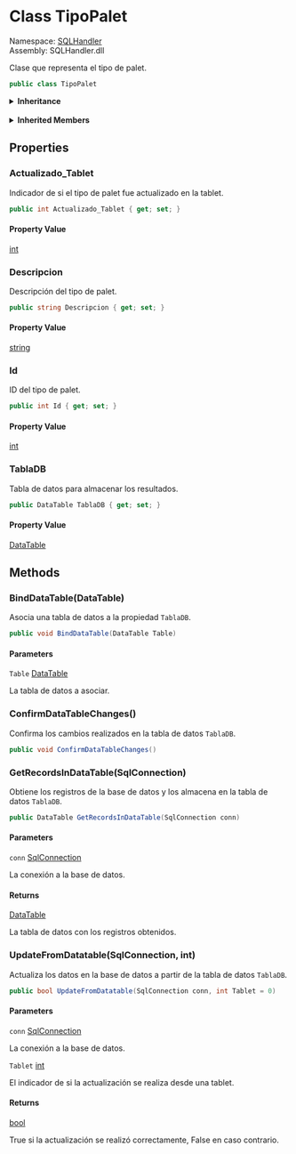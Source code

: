 # <a id="SQLHandler_TipoPalet"></a> Class TipoPalet

Namespace: [SQLHandler](SQLHandler.md)  
Assembly: SQLHandler.dll  

Clase que representa el tipo de palet.

```csharp
public class TipoPalet
```

<Details>
<Summary><strong>Inheritance</strong></Summary>

[object](https://learn.microsoft.com/dotnet/api/system.object) ← 
[TipoPalet](SQLHandler.TipoPalet.md)

</Details><br>

<Details>
<Summary><strong>Inherited Members</strong></Summary>

[object.ToString\(\)](https://learn.microsoft.com/dotnet/api/system.object.tostring), 
[object.Equals\(object\)](https://learn.microsoft.com/dotnet/api/system.object.equals\#system\-object\-equals\(system\-object\)), 
[object.Equals\(object, object\)](https://learn.microsoft.com/dotnet/api/system.object.equals\#system\-object\-equals\(system\-object\-system\-object\)), 
[object.ReferenceEquals\(object, object\)](https://learn.microsoft.com/dotnet/api/system.object.referenceequals), 
[object.GetHashCode\(\)](https://learn.microsoft.com/dotnet/api/system.object.gethashcode), 
[object.GetType\(\)](https://learn.microsoft.com/dotnet/api/system.object.gettype), 
[object.MemberwiseClone\(\)](https://learn.microsoft.com/dotnet/api/system.object.memberwiseclone)

</Details>

## Properties

### <a id="SQLHandler_TipoPalet_Actualizado_Tablet"></a> Actualizado\_Tablet

Indicador de si el tipo de palet fue actualizado en la tablet.

```csharp
public int Actualizado_Tablet { get; set; }
```

#### Property Value

 [int](https://learn.microsoft.com/dotnet/api/system.int32)

### <a id="SQLHandler_TipoPalet_Descripcion"></a> Descripcion

Descripción del tipo de palet.

```csharp
public string Descripcion { get; set; }
```

#### Property Value

 [string](https://learn.microsoft.com/dotnet/api/system.string)

### <a id="SQLHandler_TipoPalet_Id"></a> Id

ID del tipo de palet.

```csharp
public int Id { get; set; }
```

#### Property Value

 [int](https://learn.microsoft.com/dotnet/api/system.int32)

### <a id="SQLHandler_TipoPalet_TablaDB"></a> TablaDB

Tabla de datos para almacenar los resultados.

```csharp
public DataTable TablaDB { get; set; }
```

#### Property Value

 [DataTable](https://learn.microsoft.com/dotnet/api/system.data.datatable)

## Methods

### <a id="SQLHandler_TipoPalet_BindDataTable_System_Data_DataTable_"></a> BindDataTable\(DataTable\)

Asocia una tabla de datos a la propiedad `TablaDB`.

```csharp
public void BindDataTable(DataTable Table)
```

#### Parameters

`Table` [DataTable](https://learn.microsoft.com/dotnet/api/system.data.datatable)

La tabla de datos a asociar.

### <a id="SQLHandler_TipoPalet_ConfirmDataTableChanges"></a> ConfirmDataTableChanges\(\)

Confirma los cambios realizados en la tabla de datos `TablaDB`.

```csharp
public void ConfirmDataTableChanges()
```

### <a id="SQLHandler_TipoPalet_GetRecordsInDataTable_System_Data_SqlClient_SqlConnection_"></a> GetRecordsInDataTable\(SqlConnection\)

Obtiene los registros de la base de datos y los almacena en la tabla de datos `TablaDB`.

```csharp
public DataTable GetRecordsInDataTable(SqlConnection conn)
```

#### Parameters

`conn` [SqlConnection](https://learn.microsoft.com/dotnet/api/system.data.sqlclient.sqlconnection)

La conexión a la base de datos.

#### Returns

 [DataTable](https://learn.microsoft.com/dotnet/api/system.data.datatable)

La tabla de datos con los registros obtenidos.

### <a id="SQLHandler_TipoPalet_UpdateFromDatatable_System_Data_SqlClient_SqlConnection_System_Int32_"></a> UpdateFromDatatable\(SqlConnection, int\)

Actualiza los datos en la base de datos a partir de la tabla de datos `TablaDB`.

```csharp
public bool UpdateFromDatatable(SqlConnection conn, int Tablet = 0)
```

#### Parameters

`conn` [SqlConnection](https://learn.microsoft.com/dotnet/api/system.data.sqlclient.sqlconnection)

La conexión a la base de datos.

`Tablet` [int](https://learn.microsoft.com/dotnet/api/system.int32)

El indicador de si la actualización se realiza desde una tablet.

#### Returns

 [bool](https://learn.microsoft.com/dotnet/api/system.boolean)

True si la actualización se realizó correctamente, False en caso contrario.

